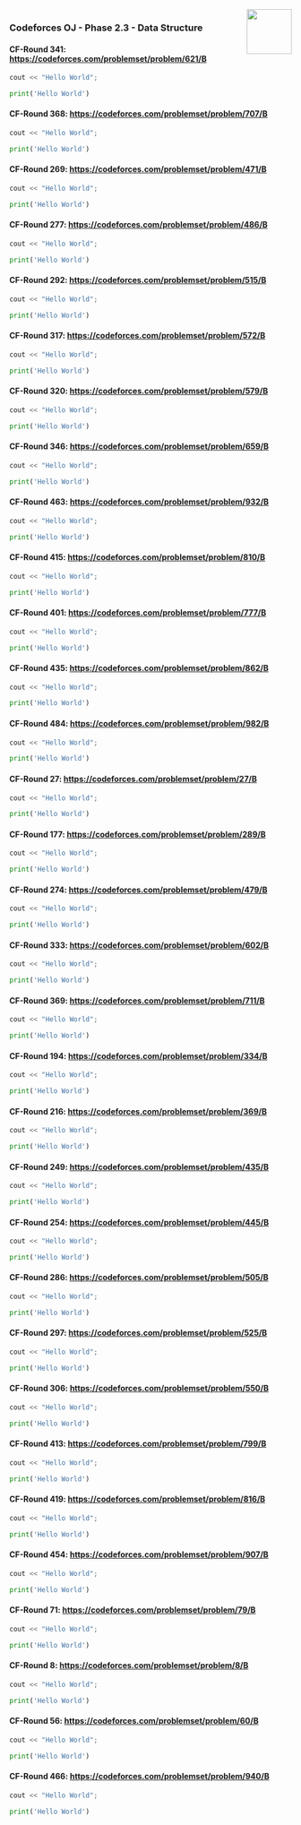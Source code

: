 <img align="right" width="80" height="80" src="https://github.com/cs-MohamedAyman/Problem-Solving-Training/blob/master/online-judges-logos/codeforces.jpg">

### Codeforces OJ - Phase 2.3 - Data Structure

#### CF-Round 341: https://codeforces.com/problemset/problem/621/B
```cpp
cout << "Hello World";
```
```python
print('Hello World')
```

#### CF-Round 368: https://codeforces.com/problemset/problem/707/B
```cpp
cout << "Hello World";
```
```python
print('Hello World')
```

#### CF-Round 269: https://codeforces.com/problemset/problem/471/B
```cpp
cout << "Hello World";
```
```python
print('Hello World')
```

#### CF-Round 277: https://codeforces.com/problemset/problem/486/B
```cpp
cout << "Hello World";
```
```python
print('Hello World')
```

#### CF-Round 292: https://codeforces.com/problemset/problem/515/B
```cpp
cout << "Hello World";
```
```python
print('Hello World')
```

#### CF-Round 317: https://codeforces.com/problemset/problem/572/B
```cpp
cout << "Hello World";
```
```python
print('Hello World')
```

#### CF-Round 320: https://codeforces.com/problemset/problem/579/B
```cpp
cout << "Hello World";
```
```python
print('Hello World')
```

#### CF-Round 346: https://codeforces.com/problemset/problem/659/B
```cpp
cout << "Hello World";
```
```python
print('Hello World')
```

#### CF-Round 463: https://codeforces.com/problemset/problem/932/B
```cpp
cout << "Hello World";
```
```python
print('Hello World')
```

#### CF-Round 415: https://codeforces.com/problemset/problem/810/B
```cpp
cout << "Hello World";
```
```python
print('Hello World')
```

#### CF-Round 401: https://codeforces.com/problemset/problem/777/B
```cpp
cout << "Hello World";
```
```python
print('Hello World')
```

#### CF-Round 435: https://codeforces.com/problemset/problem/862/B
```cpp
cout << "Hello World";
```
```python
print('Hello World')
```

#### CF-Round 484: https://codeforces.com/problemset/problem/982/B
```cpp
cout << "Hello World";
```
```python
print('Hello World')
```

#### CF-Round 27: https://codeforces.com/problemset/problem/27/B
```cpp
cout << "Hello World";
```
```python
print('Hello World')
```

#### CF-Round 177: https://codeforces.com/problemset/problem/289/B
```cpp
cout << "Hello World";
```
```python
print('Hello World')
```

#### CF-Round 274: https://codeforces.com/problemset/problem/479/B
```cpp
cout << "Hello World";
```
```python
print('Hello World')
```

#### CF-Round 333: https://codeforces.com/problemset/problem/602/B
```cpp
cout << "Hello World";
```
```python
print('Hello World')
```

#### CF-Round 369: https://codeforces.com/problemset/problem/711/B
```cpp
cout << "Hello World";
```
```python
print('Hello World')
```

#### CF-Round 194: https://codeforces.com/problemset/problem/334/B
```cpp
cout << "Hello World";
```
```python
print('Hello World')
```

#### CF-Round 216: https://codeforces.com/problemset/problem/369/B
```cpp
cout << "Hello World";
```
```python
print('Hello World')
```

#### CF-Round 249: https://codeforces.com/problemset/problem/435/B
```cpp
cout << "Hello World";
```
```python
print('Hello World')
```

#### CF-Round 254: https://codeforces.com/problemset/problem/445/B
```cpp
cout << "Hello World";
```
```python
print('Hello World')
```

#### CF-Round 286: https://codeforces.com/problemset/problem/505/B
```cpp
cout << "Hello World";
```
```python
print('Hello World')
```

#### CF-Round 297: https://codeforces.com/problemset/problem/525/B
```cpp
cout << "Hello World";
```
```python
print('Hello World')
```

#### CF-Round 306: https://codeforces.com/problemset/problem/550/B
```cpp
cout << "Hello World";
```
```python
print('Hello World')
```

#### CF-Round 413: https://codeforces.com/problemset/problem/799/B
```cpp
cout << "Hello World";
```
```python
print('Hello World')
```

#### CF-Round 419: https://codeforces.com/problemset/problem/816/B
```cpp
cout << "Hello World";
```
```python
print('Hello World')
```

#### CF-Round 454: https://codeforces.com/problemset/problem/907/B
```cpp
cout << "Hello World";
```
```python
print('Hello World')
```

#### CF-Round 71: https://codeforces.com/problemset/problem/79/B
```cpp
cout << "Hello World";
```
```python
print('Hello World')
```

#### CF-Round 8: https://codeforces.com/problemset/problem/8/B
```cpp
cout << "Hello World";
```
```python
print('Hello World')
```

#### CF-Round 56: https://codeforces.com/problemset/problem/60/B
```cpp
cout << "Hello World";
```
```python
print('Hello World')
```

#### CF-Round 466: https://codeforces.com/problemset/problem/940/B
```cpp
cout << "Hello World";
```
```python
print('Hello World')
```
